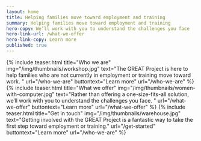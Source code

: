 ```yaml
---
layout: home
title: Helping families move toward employment and training
summary: Helping families move toward employment and training
hero-copy: We’ll work with you to understand the challenges you face
hero-link-url: /what-we-offer
hero-link-copy: Learn more
published: true
---
```


{% include teaser.html title="Who we are" img="/img/thumbnails/workshop.jpg"  text="The GREAT Project is here to help families who are not currently in employment or training move toward work. " url="/who-we-are" buttontext="Learn more" url="/who-we-are" %}
{% include teaser.html title="What we offer" img="/img/thumbnails/women-with-computer.jpg"  text="Rather than offering a one-size-fits-all solution, we’ll work with you to understand the challenges you face. " url="/what-we-offer" buttontext="Learn more" url="/what-we-offer" %}
{% include teaser.html title="Get in touch" img="/img/thumbnails/warehouse.jpg"  text="Getting involved with the GREAT Project is a fantastic way to take the first step toward employment or training." url="/get-started" buttontext="Learn more" url="/who-we-are" %}
